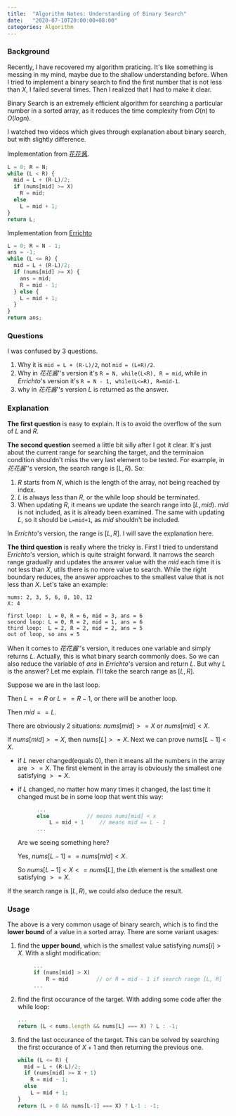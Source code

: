 ```yaml
---
title:  "Algorithm Notes: Understanding of Binary Search"
date:   "2020-07-10T20:00:00+08:00"
categories: Algorithm
---
```




### Background

Recently, I have recovered my algorithm praticing. It's like something is messing in my mind, maybe due to the shallow understanding before. When I tried to implement a binary search to find the first number that is not less than $X$, I failed several times. Then I realized that I had to make it clear.

Binary Search is an extremely efficient algorithm for searching a particular number in a sorted array, as it reduces the time complexity from $O(n)$ to $O(logn)$. 

I watched two videos which gives through explanation about binary search, but with slightly difference. 

Implementation from [花花酱](https://www.youtube.com/watch?v=v57lNF2mb_s&t=564s).

```javascript
L = 0; R = N;
while (L < R) {
  mid = L + (R-L)/2;
  if (nums[mid] >= X)
    R = mid;
  else 
    L = mid + 1;
}
return L;
```

Implementation from [Errichto](https://www.youtube.com/channel/UCBr_Fu6q9iHYQCh13jmpbrg)

```javascript
L = 0; R = N - 1;
ans = -1;
while (L <= R) {
  mid = L + (R-L)/2;
  if (nums[mid] >= X) {
    ans = mid;
    R = mid - 1;
  } else {
    L = mid + 1;
  }
}
return ans;
```



### Questions

I was confused by 3 questions.

1. Why it is `mid = L + (R-L)/2`, not `mid = (L+R)/2`. 
2. Why in *花花酱*‘'s version it's `R = N, while(L<R), R = mid`, while in *Errichto*'s version it's `R = N - 1, while(L<=R), R=mid-1`.
3. why in *花花酱*‘'s version $L$ is returned as the answer.

### Explanation

**The first question** is easy to explain. It is to avoid the overflow of the sum of $L$ and $R$.

**The second question** seemed a little bit silly after I got it clear. It's just about the current range for searching the target, and the terminaion condition shouldn't miss the very last element to be tested. For example, in *花花酱*‘'s version, the search range is $[L, R)$. So:

1. $R$ starts from $N$, which is the length of the array, not being reached by index. 
2. $L$ is always less than $R$, or the while loop should be terminated.
3. When updating $R$, it means we update the search range into $[L, mid)$. $mid$ is not included, as it is already been examined. The same with updating $L$, so it should be `L=mid+1`, as $mid$ shouldn't be included.

In *Errichto*'s version, the range is $[L, R]$. I will save the explanation here.

**The third question** is really where the tricky is. First I tried to understand *Errichto*'s version, which is quite straight forward. It narrows the search range gradually and updates the answer value with the $mid$  each time it is not less than $X$, utils there is no more value to search. While the right boundary reduces, the answer approaches to the smallest value that is not less than $X$. Let's take an example:

```
nums: 2, 3, 5, 6, 8, 10, 12
X: 4

first loop:  L = 0, R = 6, mid = 3, ans = 6
second loop: L = 0, R = 2, mid = 1, ans = 6
third loop:  L = 2, R = 2, mid = 2, ans = 5
out of loop, so ans = 5
```

When it comes to *花花酱*‘'s version, it reduces one variable and simply returns $L$. Actually, this is what binary search commonly does. So we can also reduce the variable of $ans$ in *Errichto*'s version and return $L$. But why $L$ is the answer? Let me explain. I'll take the search range as $[L, R]$.

Suppose we are in the last loop. 

Then $L == R$ or $L == R - 1$, or there will be another loop.

Then $mid == L$.

There are obviously 2 situations: $nums[mid] >= X$ or $nums[mid] < X$.

If $nums[mid] >= X$, then $nums[L] >= X$. Next we can prove $nums[L-1] < X$.

  *   if $L$ never changed(equals 0), then it means all the numbers in the array are $>=X$. The first element in the array is obviously the smallest one satisfying $>=X$.

  *   if $L$ changed, no matter how many times it changed, the last time it changed must be in some loop that went this way:

      ```javascript
      		...
      		else 			// means nums[mid] < x
      			L = mid + 1		// means mid == L - 1
      		...
      ```

      Are we seeing something here? 

      Yes, $nums[L-1] == nums[mid] < X$. 

      So $nums[L-1] < X <= nums[L]$,  the $L$th element is the smallest one satisfying $>= X$.

If the search range is $[L, R)$, we could also deduce the result.



### Usage

The above is a very common usage of binary search, which is to find the **lower bound** of a value in a sorted array. There are some variant usages:

1. find the **upper bound**, which is the smallest value satisfying $nums[i] > X$. With a slight modification:

   ```javascript
   		...
   		if (nums[mid] > X)
   			R = mid			// or R = mid - 1 if search range [L, R]
   		...
   ```

2. find the first occurance of the target. With adding some code after the while loop:

   ```js
   ...
   return (L < nums.length && nums[L] === X) ? L : -1;
   ```

3. find the last occurance of the target. This can be solved by searching the first occurance of $X+1$ and then returning the previous one.

   ```js
   while (L <= R) {
     mid = L + (R-L)/2;
     if (nums[mid] >= X + 1) 
       R = mid - 1;
     else 
       L = mid + 1;
   }
   return (L > 0 && nums[L-1] === X) ? L-1 : -1;
   ```

   


